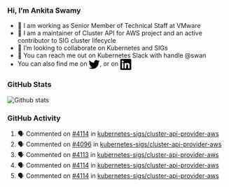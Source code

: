 ### Hi, I’m Ankita Swamy

- 💼 I am working as Senior Member of Technical Staff at VMware
- 👀 I am a maintainer of Cluster API for AWS project and an active contributor to SIG cluster lifecycle
- 💞️ I’m looking to collaborate on Kubernetes and SIGs
- 💬 You can reach me out on Kubernetes Slack with handle @swan
- You can also find me on <a href="https://twitter.com/SwamyAnkita" target="blank"><img align="center" src="https://raw.githubusercontent.com/Ankitasw/Ankitasw/master/svg/twitter.svg" alt="Ankitasw" height="25" width="25" color="#1DA1f2" /></a>, or on <a href="https://www.linkedin.com/in/Ankitaswamy/" target="blank"><img align="center" src="https://raw.githubusercontent.com/Ankitasw/Ankitasw/master/svg/linkedin.svg" alt="Ankitasw" height="25" width="25" /></a>

### GitHub Stats
![Github stats](https://github-readme-stats.vercel.app/api?username=Ankitasw&count_private=true&show_icons=true&theme=tokyonight)

### GitHub Activity 
<!--START_SECTION:activity-->
1. 🗣 Commented on [#4114](https://github.com/kubernetes-sigs/cluster-api-provider-aws/issues/4114) in [kubernetes-sigs/cluster-api-provider-aws](https://github.com/kubernetes-sigs/cluster-api-provider-aws)
2. 🗣 Commented on [#4096](https://github.com/kubernetes-sigs/cluster-api-provider-aws/issues/4096) in [kubernetes-sigs/cluster-api-provider-aws](https://github.com/kubernetes-sigs/cluster-api-provider-aws)
3. 🗣 Commented on [#4113](https://github.com/kubernetes-sigs/cluster-api-provider-aws/issues/4113) in [kubernetes-sigs/cluster-api-provider-aws](https://github.com/kubernetes-sigs/cluster-api-provider-aws)
4. 🗣 Commented on [#4114](https://github.com/kubernetes-sigs/cluster-api-provider-aws/issues/4114) in [kubernetes-sigs/cluster-api-provider-aws](https://github.com/kubernetes-sigs/cluster-api-provider-aws)
5. 🗣 Commented on [#4114](https://github.com/kubernetes-sigs/cluster-api-provider-aws/issues/4114) in [kubernetes-sigs/cluster-api-provider-aws](https://github.com/kubernetes-sigs/cluster-api-provider-aws)
<!--END_SECTION:activity-->

